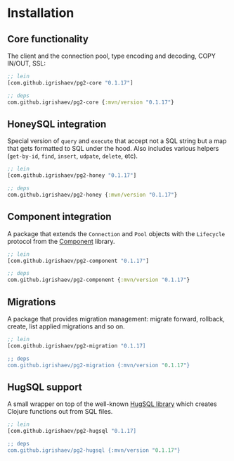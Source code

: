 # Installation

## Core functionality

The client and the connection pool, type encoding and decoding, COPY IN/OUT,
SSL:

~~~clojure
;; lein
[com.github.igrishaev/pg2-core "0.1.17"]

;; deps
com.github.igrishaev/pg2-core {:mvn/version "0.1.17"}
~~~

## HoneySQL integration

Special version of `query` and `execute` that accept not a SQL string but a map
that gets formatted to SQL under the hood. Also includes various helpers
(`get-by-id`, `find`, `insert`, `udpate`, `delete`, etc).

~~~clojure
;; lein
[com.github.igrishaev/pg2-honey "0.1.17"]

;; deps
com.github.igrishaev/pg2-honey {:mvn/version "0.1.17"}
~~~

[component]: https://github.com/stuartsierra/component

## Component integration

A package that extends the `Connection` and `Pool` objects with the `Lifecycle`
protocol from the [Component][component] library.

~~~clojure
;; lein
[com.github.igrishaev/pg2-component "0.1.17"]

;; deps
com.github.igrishaev/pg2-component {:mvn/version "0.1.17"}
~~~

## Migrations

A package that provides migration management: migrate forward, rollback, create,
list applied migrations and so on.

~~~clojure
;; lein
[com.github.igrishaev/pg2-migration "0.1.17]

;; deps
com.github.igrishaev/pg2-migration {:mvn/version "0.1.17"}
~~~

[hugsql]: https://www.hugsql.org/

## HugSQL support

A small wrapper on top of the well-known [HugSQL library][hugsql] which creates
Clojure functions out from SQL files.

~~~clojure
;; lein
[com.github.igrishaev/pg2-hugsql "0.1.17]

;; deps
com.github.igrishaev/pg2-hugsql {:mvn/version "0.1.17"}
~~~
